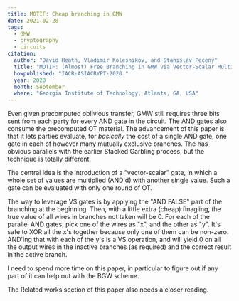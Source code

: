 ```yaml
---
title: MOTIF: Cheap branching in GMW
date: 2021-02-28
tags:
  - GMW
  - cryptography
  - circuits
citation:
  author: "David Heath, Vladimir Kolesnikov, and Stanislav Peceny"
  title: "MOTIF: (Almost) Free Branching in GMW via Vector-Scalar Multiplication"
  howpublished: "IACR-ASIACRYPT-2020 "
  year: 2020
  month: September
  where: "Georgia Institute of Technology, Atlanta, GA, USA"
---
```


Even given precomputed oblivious transfer, GMW still requires three bits sent from each party for every AND gate in the circuit.
The AND gates also consume the precomputed OT material.
The advancement of this paper is that it lets parties evaluate, for _basically_ the cost of a single AND gate, one gate in each of however many mutually exclusive branches. 
The has obvious parallels with the earlier Stacked Garbling process, but the technique is totally different. 

The central idea is the introduction of a "vector-scalar" gate, in which a whole set of values are multiplied (AND'd) with another single value.
Such a gate can be evaluated with only one round of OT.

The way to leverage VS gates is by applying the "AND FALSE" part of the branching at the beginning. 
Then, with a little extra (cheap) finagling, the true value of all wires in branches not taken will be 0. 
For each of the parallel AND gates, pick one of the wires as "x", and the other as "y".
It's safe to XOR all the x's together because only one of them can be non-zero.
AND'ing that with each of the y's is a VS operation, 
and will yield 0 on all the output wires in the inactive branches (as required) and the correct result in the active branch. 

I need to spend more time on this paper, in particular to figure out if any part of it can help out with the BGW scheme. 

The Related works section of this paper also needs a closer reading.



